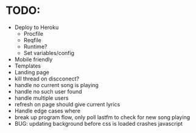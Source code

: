 # TODO:
* Deploy to Heroku
    * Procfile 
    * Reqfile
    * Runtime?
    * Set variables/config
* Mobile friendly
* Templates
* Landing page
* kill thread on discconect?
* handle no current song is playing
* handle no such user found
* handle multiple users
* refresh on page should give current lyrics
* Handle edge cases where
* break up program flow, only poll lastfm to check for new song playing
* BUG: updating background before css is loaded crashes javascript